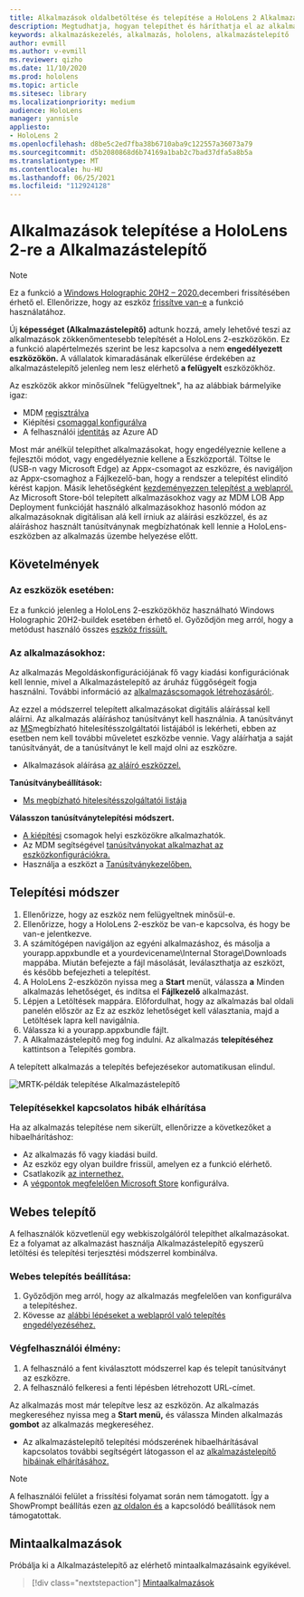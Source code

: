 ```yaml
---
title: Alkalmazások oldalbetöltése és telepítése a HoloLens 2 Alkalmazástelepítő
description: Megtudhatja, hogyan telepíthet és háríthatja el az alkalmazások hibáit az alkalmazástelepítővel, illetve hogyan telepíthet alkalmazásokat a felhasználói felületen keresztül.
keywords: alkalmazáskezelés, alkalmazás, hololens, alkalmazástelepítő
author: evmill
ms.author: v-evmill
ms.reviewer: qizho
ms.date: 11/10/2020
ms.prod: hololens
ms.topic: article
ms.sitesec: library
ms.localizationpriority: medium
audience: HoloLens
manager: yannisle
appliesto:
- HoloLens 2
ms.openlocfilehash: d8be5c2ed7fba38b6710aba9c122557a36073a79
ms.sourcegitcommit: d5b2080868d6b74169a1bab2c7bad37dfa5a8b5a
ms.translationtype: MT
ms.contentlocale: hu-HU
ms.lasthandoff: 06/25/2021
ms.locfileid: "112924128"
---
```

# <a name="install-apps-on-hololens-2-via-app-installer"></a>Alkalmazások telepítése a HoloLens 2-re a Alkalmazástelepítő

> [!NOTE]
> Ez a funkció a [Windows Holographic 20H2 – 2020.](hololens-release-notes.md)decemberi frissítésében érhető el. Ellenőrizze, hogy az eszköz [frissítve van-e](hololens-update-hololens.md) a funkció használatához.

Új **képességet (Alkalmazástelepítő)** adtunk hozzá, amely lehetővé teszi az alkalmazások zökkenőmentesebb telepítését a HoloLens 2-eszközökön. Ez a funkció alapértelmezés szerint be lesz kapcsolva a nem **engedélyezett eszközökön.** A vállalatok kimaradásának elkerülése érdekében az alkalmazástelepítő jelenleg nem lesz elérhető **a felügyelt** eszközökhöz.  

Az eszközök akkor minősülnek  "felügyeltnek", ha az alábbiak bármelyike igaz:

- MDM [regisztrálva](hololens-enroll-mdm.md)
- Kiépítési [csomaggal konfigurálva](hololens-provisioning.md)
- A felhasználói [identitás](hololens-identity.md) az Azure AD

Most már anélkül telepíthet alkalmazásokat, hogy engedélyeznie kellene a fejlesztői módot, vagy engedélyeznie kellene a Eszközportál.  Töltse le (USB-n vagy Microsoft Edge) az Appx-csomagot az eszközre, és navigáljon az Appx-csomaghoz a Fájlkezelő-ban, hogy a rendszer a telepítést elindító kérést kapjon.  Másik lehetőségként [kezdeményezzen telepítést a weblapról.](https://docs.microsoft.com/windows/msix/app-installer/installing-windows10-apps-web)  Az Microsoft Store-ból telepített alkalmazásokhoz vagy az MDM LOB App Deployment funkcióját használó alkalmazásokhoz hasonló [](https://docs.microsoft.com/windows/win32/appxpkg/how-to-sign-a-package-using-signtool) módon az [](https://docs.microsoft.com/windows/win32/appxpkg/how-to-sign-a-package-using-signtool#security-considerations) alkalmazásoknak digitálisan alá kell írniuk az aláírási eszközzel, és az aláíráshoz használt tanúsítványnak megbízhatónak kell lennie a HoloLens-eszközben az alkalmazás üzembe helyezése előtt.

## <a name="requirements"></a>Követelmények

### <a name="for-your-devices"></a>Az eszközök esetében:

Ez a funkció jelenleg a HoloLens 2-eszközökhöz használható Windows Holographic 20H2-buildek esetében érhető el. Győződjön meg arról, hogy a metódust használó összes [eszköz frissült.](hololens-update-hololens.md)

### <a name="for-your-apps"></a>Az alkalmazásokhoz:

Az alkalmazás Megoldáskonfigurációjának  fő  vagy kiadási konfigurációnak kell lennie, mivel a Alkalmazástelepítő az áruház függőségeit fogja használni. További információ az [alkalmazáscsomagok létrehozásáról:](https://docs.microsoft.com/windows/msix/app-installer/create-appinstallerfile-vs).

Az ezzel a módszerrel telepített alkalmazásokat digitális aláírással kell aláírni. Az alkalmazás aláíráshoz tanúsítványt kell használnia. A tanúsítványt az [MS](https://ccadb-public.secure.force.com/microsoft/IncludedCACertificateReportForMSFT)megbízható hitelesítésszolgáltatói listájából is lekérheti, ebben az esetben nem kell további műveletet eszközbe vennie. Vagy aláírhatja a saját tanúsítványát, de a tanúsítványt le kell majd olni az eszközre.

- Alkalmazások aláírása [az aláíró eszközzel.](https://docs.microsoft.com/windows/win32/appxpkg/how-to-sign-a-package-using-signtool)

**Tanúsítványbeállítások:**

- [Ms megbízható hitelesítésszolgáltatói listája](https://ccadb-public.secure.force.com/microsoft/IncludedCACertificateReportForMSFT)

**Válasszon tanúsítványtelepítési módszert.**

- [A kiépítési](hololens-provisioning.md) csomagok helyi eszközökre alkalmazhatók.
- Az MDM segítségével [tanúsítványokat alkalmazhat az eszközkonfigurációkra.](https://docs.microsoft.com/mem/intune/protect/certificates-configure)
- Használja a eszközt a [Tanúsítványkezelőben.](certificate-manager.md)

## <a name="installation-method"></a>Telepítési módszer

1. Ellenőrizze, hogy az eszköz nem felügyeltnek minősül-e.
1. Ellenőrizze, hogy a HoloLens 2-eszköz be van-e kapcsolva, és hogy be van-e jelentkezve.
1. A számítógépen navigáljon az egyéni alkalmazáshoz, és másolja a yourapp.appxbundle et a yourdevicename\Internal Storage\Downloads mappába.
    Miután befejezte a fájl másolását, leválaszthatja az eszközt, és később befejezheti a telepítést.
1. A HoloLens 2-eszközön nyissa meg a **Start** menüt, válassza **a** Minden alkalmazás lehetőséget, és indítsa el **Fájlkezelő** alkalmazást.
1. Lépjen a Letöltések mappára. Előfordulhat, hogy az alkalmazás bal oldali  panelén először az Ez az eszköz lehetőséget kell választania, majd a Letöltések lapra kell navigálnia.
1. Válassza ki a yourapp.appxbundle fájlt.
1. A Alkalmazástelepítő meg fog indulni. Az alkalmazás **telepítéséhez** kattintson a Telepítés gombra.

A telepített alkalmazás a telepítés befejezésekor automatikusan elindul.

![MRTK-példák telepítése Alkalmazástelepítő](images/hololens-app-installer-picture.jpg)

### <a name="troubleshooting-installs"></a>Telepítésekkel kapcsolatos hibák elhárítása

Ha az alkalmazás telepítése nem sikerült, ellenőrizze a következőket a hibaelhárításhoz:

- Az alkalmazás fő vagy kiadási build.
- Az eszköz egy olyan buildre frissül, amelyen ez a funkció elérhető.
- Csatlakozik [az internethez.](hololens-network.md)
- A [végpontok megfelelően Microsoft Store](hololens-offline.md) konfigurálva.  

## <a name="web-installer"></a>Webes telepítő

A felhasználók közvetlenül egy webkiszolgálóról telepíthet alkalmazásokat. Ez a folyamat az alkalmazást használja Alkalmazástelepítő egyszerű letöltési és telepítési terjesztési módszerrel kombinálva.

### <a name="how-to-set-up-web-install"></a>Webes telepítés beállítása:

1. Győződjön meg arról, hogy az alkalmazás megfelelően van konfigurálva a telepítéshez.
1. Kövesse az [alábbi lépéseket a weblapról való telepítés engedélyezéséhez.](https://docs.microsoft.com/windows/msix/app-installer/installing-windows10-apps-web#how-to-enable-this-on-a-webpage)

### <a name="end-user-experience"></a>Végfelhasználói élmény:

1. A felhasználó a fent kiválasztott módszerrel kap és telepít tanúsítványt az eszközre.
1. A felhasználó felkeresi a fenti lépésben létrehozott URL-címet.

Az alkalmazás most már telepítve lesz az eszközön. Az alkalmazás megkereséhez nyissa meg a **Start menü,** és válassza Minden alkalmazás **gombot** az alkalmazás megkereséhez.

- Az alkalmazástelepítő telepítési módszerének hibaelhárításával kapcsolatos további segítségért látogasson el az [alkalmazástelepítő hibáinak elhárításához.](https://docs.microsoft.com/windows/msix/app-installer/troubleshoot-appinstaller-issues)

> [!NOTE]
> A felhasználói felület a frissítési folyamat során nem támogatott. Így a ShowPrompt beállítás ezen [az oldalon és](https://docs.microsoft.com/windows/msix/app-installer/update-settings) a kapcsolódó beállítások nem támogatottak.

## <a name="sample-apps"></a>Mintaalkalmazások

Próbálja ki a Alkalmazástelepítő az elérhető mintaalkalmazásaink egyikével. 
> [!div class="nextstepaction"]
> [Mintaalkalmazások](https://docs.microsoft.com/windows/mixed-reality/develop/features-and-samples?tabs=unity#sample-apps)
